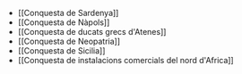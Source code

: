- [[Conquesta de Sardenya]]
- [[Conquesta de Nàpols]]
- [[Conquesta de ducats grecs d'Atenes]]
- [[Conquesta de Neopatria]]
- [[Conquesta de Sicilia]]
- [[Conquesta de instalacions comercials del nord d'Africa]]